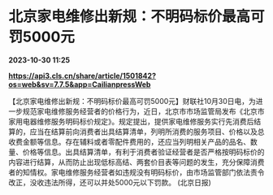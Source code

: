 # 北京家电维修出新规：不明码标价最高可罚5000元

**2023-10-30 11:25**

**https://api3.cls.cn/share/article/1501842?os=web&sv=7.7.5&app=CailianpressWeb**

【北京家电维修出新规：不明码标价最高可罚5000元】财联社10月30日电，为进一步规范家电维修服务经营者的价格行为，近日，北京市市场监管局发布《北京市家用电器维修服务明码标价规定》。规定提出，提供家电维修服务实行先消费后结算的，应当在结算前向消费者出具结算清单，列明所消费的服务项目、价格以及总收费金额等信息。存在辅料或者零配件费用的，还应当列明相关产品的品名、数量、价格等信息。出具结算清单，有利于消费者验证经营者是否严格按明码标价的内容进行结算，从而防止出现低标高结、两套价目表等问题的发生，充分保障消费者的知情权。家电维修服务经营者如违规没有明码标价，由市场监管部门依法责令改正，没收违法所得，还可以并处5000元以下罚款。 (北京日报)